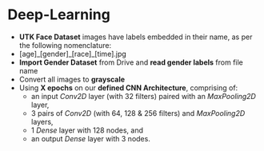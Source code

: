 # Deep-Learning
*   **UTK Face Dataset** images have labels embedded in their name, as per the following nomenclature:
 * [age]\_[gender]\_[race]\_[time].jpg
* **Import Gender Dataset** from Drive and **read gender labels** from file name 
* Convert all images to **grayscale**
* Using **X epochs** on our **defined CNN Architecture**, comprising of:
    - an input *Conv2D* layer (with 32 filters) paired with an *MaxPooling2D* layer,
    - 3 pairs of *Conv2D* (with 64, 128 & 256 filters) and *MaxPooling2D* layers,
    - 1 *Dense* layer with 128 nodes, and
    - an output *Dense* layer with 3 nodes.

